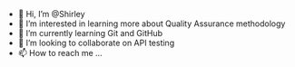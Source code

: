 - 👋 Hi, I’m @Shirley
- 👀 I’m interested in learning more about Quality Assurance methodology
- 🌱 I’m currently learning Git and GitHub
- 💞️ I’m looking to collaborate on API testing
- 📫 How to reach me ...

<!---
lilyvixn/lilyvixn is a ✨ special ✨ repository because its `README.md` (this file) appears on your GitHub profile.
You can click the Preview link to take a look at your changes.
--->
